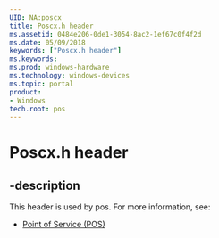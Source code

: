 ```yaml
---
UID: NA:poscx
title: Poscx.h header
ms.assetid: 0484e206-0de1-3054-8ac2-1ef67c0f4f2d
ms.date: 05/09/2018
keywords: ["Poscx.h header"]
ms.keywords: 
ms.prod: windows-hardware
ms.technology: windows-devices
ms.topic: portal
product:
- Windows
tech.root: pos
---
```


# Poscx.h header


## -description


This header is used by pos. For more information, see:

- [Point of Service (POS)](../_pos/index.md)
